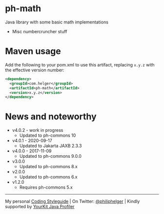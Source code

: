 # ph-math

Java library with some basic math implementations

  * Misc numbercruncher stuff

# Maven usage

Add the following to your pom.xml to use this artifact, replacing `x.y.z` with the effective version number:

```xml
<dependency>
  <groupId>com.helger</groupId>
  <artifactId>ph-math</artifactId>
  <version>x.y.z</version>
</dependency>
```
  
# News and noteworthy

* v4.0.2 - work in progress
    * Updated to ph-commons 10
* v4.0.1 - 2020-09-17
    * Updated to Jakarta JAXB 2.3.3
* v4.0.0 - 2017-11-09
    * Updated to ph-commons 9.0.0
* v3.0.0 
    * Updated to ph-commons 8.x    
* v2.0.0 
    * Updated to ph-commons 6.x    
* v1.2.0 
    * Requires ph-commons 5.x    

---

My personal [Coding Styleguide](https://github.com/phax/meta/blob/master/CodingStyleguide.md) |
On Twitter: <a href="https://twitter.com/philiphelger">@philiphelger</a> |
Kindly supported by [YourKit Java Profiler](https://www.yourkit.com)
